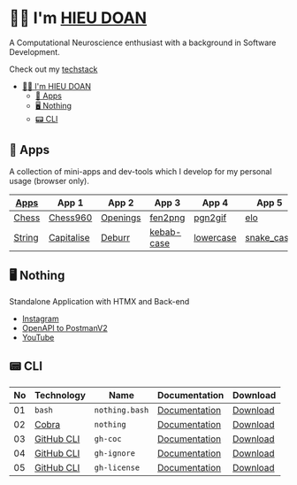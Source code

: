 # 👨‍💻 I'm [HIEU DOAN](https://hieudoanm.github.io)

A Computational Neuroscience enthusiast with a background in Software Development.

Check out my [techstack](https://hieudoanm.github.io/posts/techstack)

- [👨‍💻 I'm HIEU DOAN](#-im-hieu-doan)
  - [📱 Apps](#-apps)
  - [🖥️ Nothing](#️-nothing)
  - [📟 CLI](#-cli)

## 📱 Apps

A collection of mini-apps and dev-tools which I develop for my personal usage (browser only).

| [Apps][apps]         | App 1                               | App 2                          | App 3                              | App 4                             | App 5                              | App 6                             |
| -------------------- | ----------------------------------- | ------------------------------ | ---------------------------------- | --------------------------------- | ---------------------------------- | --------------------------------- |
| [Chess][app-chess]   | [Chess960][app-chess960]            | [Openings][app-chess-openings] | [fen2png][app-chess-fen2png]       | [pgn2gif][app-chess-pgn2gif]      | [elo][app-chess-elo]               | [Clock][app-chess-clock]          |
| [String][app-string] | [Capitalise][app-string-capitalise] | [Deburr][app-string-deburr]    | [kebab-case][app-string-kebabcase] | [lowercase][app-string-lowercase] | [snake_case][app-string-snakecase] | [UPPERCASE][app-string-uppercase] |

## 🖥️ Nothing

Standalone Application with HTMX and Back-end

- [Instagram](https://nothing-instagram.onrender.com/)
- [OpenAPI to PostmanV2](https://nothing-openapi-to-postmanv2.onrender.com/)
- [YouTube](https://nothing-youtube.onrender.com)

## 📟 CLI

| No  | Technology                     | Name           | Documentation                                                                                                                 | Download                                                                                                                      |
| --- | ------------------------------ | -------------- | ----------------------------------------------------------------------------------------------------------------------------- | ----------------------------------------------------------------------------------------------------------------------------- |
| 01  | `bash`                         | `nothing.bash` | [Documentation](https://github.com/hieudoanm/hieudoanm.github.io/tree/master/packages/cli/bash/README.md)                     | [Download](https://github.com/hieudoanm/hieudoanm.github.io/tree/master/packages/cli/bash/dist/nothing.bash)                  |
| 02  | [Cobra](https://cobra.dev/)    | `nothing`      | [Documentation](https://github.com/hieudoanm/hieudoanm.github.io/tree/master/packages/cli/go.dev/cobra/README.md)             | [Download](https://github.com/hieudoanm/hieudoanm.github.io/tree/master/packages/cli/go.dev/cobra/bin/nothing)                |
| 03  | [GitHub CLI][gh-cli-extension] | `gh-coc`       | [Documentation](https://github.com/hieudoanm/hieudoanm.github.io/tree/master/packages/cli/go.dev/github/extensions/README.md) | [Download](https://github.com/hieudoanm/hieudoanm.github.io/tree/master/packages/cli/go.dev/github/extensions/bin/gh-coc)     |
| 04  | [GitHub CLI][gh-cli-extension] | `gh-ignore`    | [Documentation](https://github.com/hieudoanm/hieudoanm.github.io/tree/master/packages/cli/go.dev/github/extensions/README.md) | [Download](https://github.com/hieudoanm/hieudoanm.github.io/tree/master/packages/cli/go.dev/github/extensions/bin/gh-ignore)  |
| 05  | [GitHub CLI][gh-cli-extension] | `gh-license`   | [Documentation](https://github.com/hieudoanm/hieudoanm.github.io/tree/master/packages/cli/go.dev/github/extensions/README.md) | [Download](https://github.com/hieudoanm/hieudoanm.github.io/tree/master/packages/cli/go.dev/github/extensions/bin/gh-license) |

[apps]: https://hieudoanm.github.io/apps

[app-chess]: https://hieudoanm.github.io/apps/chess
[app-chess960]: https://hieudoanm.github.io/apps/chess/books/chess960
[app-chess-openings]: https://hieudoanm.github.io/apps/chess/books/openings
[app-chess-fen2png]: https://hieudoanm.github.io/apps/chess/converter/fen2png
[app-chess-pgn2gif]: https://hieudoanm.github.io/apps/chess/converter/pgn2gif
[app-chess-elo]: https://hieudoanm.github.io/apps/chess/tools/elo
[app-chess-clock]: https://hieudoanm.github.io/apps/chess/tools/clock

[app-string]: https://hieudoanm.github.io/apps/string
[app-string-capitalise]: https://hieudoanm.github.io/apps/string/capitalise
[app-string-deburr]: https://hieudoanm.github.io/apps/string/deburr
[app-string-kebabcase]: https://hieudoanm.github.io/apps/string/kebabcase
[app-string-lowercase]: https://hieudoanm.github.io/apps/string/lowercase
[app-string-snakecase]: https://hieudoanm.github.io/apps/string/snakecase
[app-string-uppercase]: https://hieudoanm.github.io/apps/string/uppercase

[gh-cli-extension]: https://cli.github.com/manual/gh_extension
